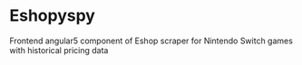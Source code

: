 # Eshopyspy

Frontend angular5 component of Eshop scraper for Nintendo Switch games with historical pricing data


